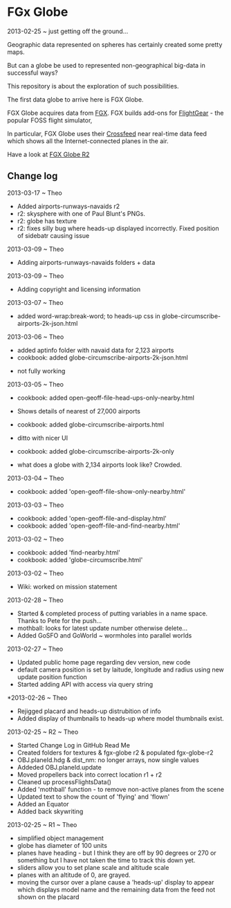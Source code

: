 FGx Globe
===========

2013-02-25 ~ just getting off the ground...

Geographic data represented on spheres has certainly created some pretty maps.

But can a globe be used to represented non-geographical big-data in successful ways?

This repository is about the exploration of such possibilities.

The first data globe to arrive here is FGX Globe.

FGX Globe acquires data from [FGX](http://www.fgx.ch/). FGX builds add-ons for [FlightGear](http://www.flightgear.org/) - the popular FOSS flight simulator, 

In particular, FGX Globe uses their [Crossfeed](http://crossfeed.fgx.ch/data) near real-time data feed which shows all the Internet-connected planes in the air.

Have a look at [FGX Globe R2](http://jaanga.github.com/data-globes/fgx-globe-r2/)


## Change log

2013-03-17 ~ Theo
* Added airports-runways-navaids r2
* r2: skysphere with one of Paul Blunt's PNGs.
* r2: globe has texture
* r2: fixes silly bug where heads-up displayed incorrectly. Fixed position of sidebatr causing issue

2013-03-09 ~ Theo
* Adding airports-runways-navaids folders + data

2013-03-09 ~ Theo
* Adding copyright and licensing information

2013-03-07 ~ Theo
* added word-wrap:break-word; to heads-up css in globe-circumscribe-airports-2k-json.html

2013-03-06 ~ Theo
* added aptinfo folder with navaid data for 2,123 airports
* cookbook: added globe-circumscribe-airports-2k-json.html 
- not fully working

2013-03-05 ~ Theo
* cookbook: added open-geoff-file-head-ups-only-nearby.html
- Shows details of nearest of 27,000 airports
* cookbook: added globe-circumscribe-airports.html
- ditto with nicer UI
* cookbook: added globe-circumscribe-airports-2k-only
- what does a globe with 2,134 airports look like? Crowded.


2013-03-04 ~ Theo
* cookbook: added 'open-geoff-file-show-only-nearby.html'

2013-03-03 ~ Theo
* cookbook: added 'open-geoff-file-and-display.html'
* cookbook: added 'open-geoff-file-and-find-nearby.html'

2013-03-02 ~ Theo
* cookbook: added 'find-nearby.html'
* cookbook: added 'globe-circumscribe.html'

2013-03-02 ~ Theo
* Wiki: worked on mission statement 

2013-02-28 ~ Theo
* Started & completed process of putting variables in a name space. Thanks to Pete for the push...
* mothball: looks for latest update number otherwise delete...
* Added GoSFO and GoWorld ~ wormholes into parallel worlds

2013-02-27 ~ Theo
* Updated public home page regarding dev version, new code 
* default camera position is set by laitude, longitude and radius using new update position function
* Started adding API with access via query string 

*2013-02-26 ~ Theo
* Rejigged placard and heads-up distrubition of info
* Added display of thumbnails to heads-up where model thumbnails exist.

2013-02-25 ~ R2 ~ Theo  
* Started Change Log in GitHub Read Me  
* Created folders for textures & fgx-globe r2 & populated fgx-globe-r2  
* OBJ.planeId.hdg & dist_nm: no longer arrays, now single values  
* Addeded OBJ.planeId.update  
* Moved propellers back into correct location r1 + r2  
* Cleaned up processFlightsData()  
* Added 'mothball' function - to remove non-active planes from the scene  
* Updated text to show the count of 'flying' and 'flown'  
* Added an Equator  
* Added back skywriting  

2013-02-25 ~ R1 ~ Theo  
* simplified object management
* globe has diameter of 100 units
* planes have heading - but I think they are off by 90 degrees or 270 or something but I have not taken the time to track this down yet.
* sliders allow you to set plane scale and altitude scale
* planes with an altitude of 0, are grayed.
* moving the cursor over a plane cause a 'heads-up' display to appear which displays model name and the remaining data from the feed not shown on the placard

